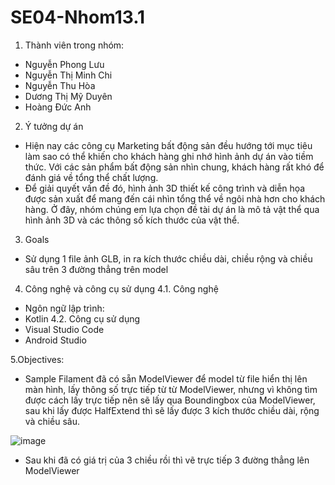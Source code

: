 # SE04-Nhom13.1
1. Thành viên trong nhóm:
- Nguyễn Phong Lưu
- Nguyễn Thị Minh Chi
- Nguyễn Thu Hòa
- Dương Thị Mỹ Duyên
- Hoàng Đức Anh

2. Ý tưởng dự án
- Hiện nay các công cụ Marketing bất động sản đều hướng tới mục tiêu làm sao có thể khiến cho khách hàng ghi nhớ hình ảnh dự án vào tiềm thức. Với các sản phẩm bất động sản nhìn chung, khách hàng rất khó để đánh giá về tổng thể chất lượng. 
- Để giải quyết vấn đề đó, hình ảnh 3D thiết kế công trình và diễn họa được sản xuất để mang đến cái nhìn tổng thể về ngôi nhà hơn cho khách hàng. Ở đây, nhóm chúng em lựa chọn đề tài dự án là mô tả vật thể qua hình ảnh 3D và các thông số kích thước của vật thể.

3. Goals
- Sử dụng 1 file ảnh GLB, in ra kích thước chiều dài, chiều rộng và chiều sâu trên 3 đường thẳng trên model

4. Công nghệ và công cụ sử dụng
4.1. Công nghệ
- Ngôn ngữ lập trình:
- Kotlin
4.2. Công cụ sử dụng
- Visual Studio Code
- Android Studio

5.Objectives:
- Sample Filament đã có sẵn ModelViewer để model từ file hiển thị lên màn hình, lấy thông số trực tiếp từ từ ModelViewer, nhưng vì không tìm được cách lấy trực tiếp nên sẽ lấy qua Boundingbox của ModelViewer, sau khi lấy được HalfExtend thì sẽ lấy được 3 kích thước chiều dài, rộng và chiều sâu.

![image](https://user-images.githubusercontent.com/71346057/103465358-610dcb00-4d6d-11eb-9707-07731d75a38b.png)

- Sau khi đã có giá trị của 3 chiều rồi thì vẽ trực tiếp 3 đường thẳng lên ModelViewer


